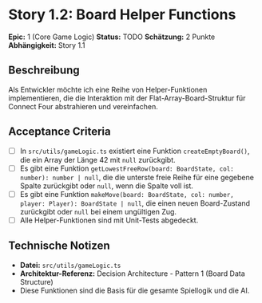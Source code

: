 # Story 1.2: Board Helper Functions

**Epic:** 1 (Core Game Logic)
**Status:** TODO
**Schätzung:** 2 Punkte
**Abhängigkeit:** Story 1.1

## Beschreibung
Als Entwickler möchte ich eine Reihe von Helper-Funktionen implementieren, die die Interaktion mit der Flat-Array-Board-Struktur für Connect Four abstrahieren und vereinfachen.

## Acceptance Criteria
- [ ] In `src/utils/gameLogic.ts` existiert eine Funktion `createEmptyBoard()`, die ein Array der Länge 42 mit `null` zurückgibt.
- [ ] Es gibt eine Funktion `getLowestFreeRow(board: BoardState, col: number): number | null`, die die unterste freie Reihe für eine gegebene Spalte zurückgibt oder `null`, wenn die Spalte voll ist.
- [ ] Es gibt eine Funktion `makeMove(board: BoardState, col: number, player: Player): BoardState | null`, die einen neuen Board-Zustand zurückgibt oder `null` bei einem ungültigen Zug.
- [ ] Alle Helper-Funktionen sind mit Unit-Tests abgedeckt.

## Technische Notizen
- **Datei:** `src/utils/gameLogic.ts`
- **Architektur-Referenz:** Decision Architecture - Pattern 1 (Board Data Structure)
- Diese Funktionen sind die Basis für die gesamte Spiellogik und die AI.
